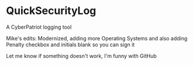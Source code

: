 QuickSecurityLog
================

A CyberPatriot logging tool


Mike's edits: Modernized, adding more Operating Systems and also adding Penalty checkbox and initials blank so you can sign it


Let me know if something doesn't work, I'm funny with GitHub
